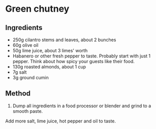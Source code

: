 # Green chutney

## Ingredients
* 250g cilantro stems and leaves, about 2 bunches 
* 60g olive oil
* 50g lime juice, about 3 limes' worth
* Habanero or other fresh pepper to taste. Probably start with just 1 pepper.
  Think about how spicy your guests like their food.
* 130g roasted almonds, about 1 cup
* 7g salt
* 3g ground cumin

## Method

1. Dump all ingredients in a food processor or blender and grind to a smooth
   paste.
   
Add more salt, lime juice, hot pepper and oil to taste.
